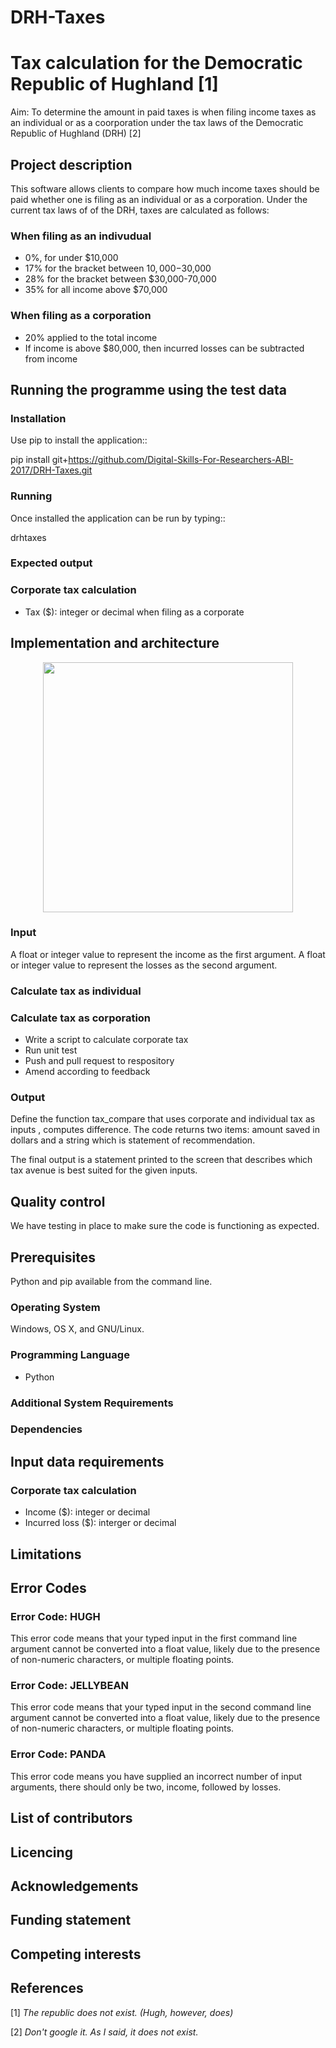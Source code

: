 # DRH-Taxes
# Tax calculation for the Democratic Republic of Hughland [1]

Aim: To determine the amount in paid taxes is when filing income taxes as an individual or as a coorporation under the tax laws of the Democratic Republic of Hughland (DRH) [2]

## Project description
This software allows clients to compare how much income taxes should be paid whether one is filing as an individual or as a corporation. 
Under the current tax laws of of the DRH, taxes are calculated as follows:

### When filing as an indivudual
- 0%, for under $10,000
- 17% for the bracket between $10,000-$30,000
- 28% for the bracket between $30,000-70,000
- 35% for all income above $70,000

### When filing as a corporation
- 20% applied to the total income
- If income is above $80,000, then incurred losses can be subtracted from income

## Running the programme using the test data

### Installation

Use pip to install the application::

  pip install git+https://github.com/Digital-Skills-For-Researchers-ABI-2017/DRH-Taxes.git

### Running

Once installed the application can be run by typing::

  drhtaxes <income> <losses>

### Expected output
### Corporate tax calculation
- Tax ($): integer or decimal when filing as a corporate 

## Implementation and architecture

<center><img src=images/DRH-taxes-top-level-flowchart.png width=400 height=400 /></center>

### Input
A float or integer value to represent the income as the first argument.  A float or integer value to represent the losses as the second argument.

### Calculate tax as individual
### Calculate tax as corporation
- Write a script to calculate corporate tax
- Run unit test
- Push and pull request to respository
- Amend according to feedback

### Output
Define the function tax_compare that uses corporate and individual tax as inputs , computes difference. The code returns two items: amount saved in dollars and a string which is statement of recommendation.

The final output is a statement printed to the screen that describes which tax avenue is best suited for the given inputs.

## Quality control

We have testing in place to make sure the code is functioning as expected.

## Prerequisites

Python and pip available from the command line.

### Operating System

Windows, OS X, and GNU/Linux.

### Programming Language
- Python

### Additional System Requirements

### Dependencies

## Input data requirements
### Corporate tax calculation
- Income ($): integer or decimal
- Incurred loss ($): interger or decimal

## Limitations

## Error Codes

### Error Code: HUGH
This error code means that your typed input in the first command line argument cannot be converted into a float value, likely due to the presence of non-numeric characters, or multiple floating points.

### Error Code: JELLYBEAN
This error code means that your typed input in the second command line argument cannot be converted into a float value, likely due to the presence of non-numeric characters, or multiple floating points.

### Error Code: PANDA
This error code means you have supplied an incorrect number of input arguments, there should only be two, income, followed by losses.

## List of contributors

## Licencing

## Acknowledgements

## Funding statement

## Competing interests

## References






[1] *The republic does not exist. (Hugh, however, does)*

[2] *Don't google it. As I said, it does not exist.*
